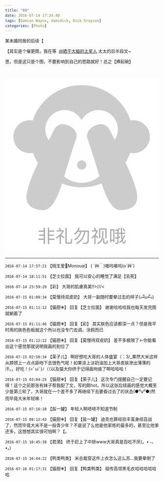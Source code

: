 ```yaml
---
title: "69"
date: 2016-07-14 17:24:40
tags: [Damian Wayne, damidick, Dick Grayson]
categories: [Photo]
---
```


<p>某未婚同居的后续【</p> 
<p>【其实是个催更图，我在等&nbsp;&nbsp;<a loftermentionblogid="500544314" href="http://www.lofter.com/mentionredirect.do?blogId=500544314" target="_blank"  >@晒干大脑的土星人</a>&nbsp;太太的后半段文~</p> 
<p>恩，但是这只是个图，不要影响到自己的思路就好！总之【捧起碗】</p> 
<p><br /></p>

![](https://raw.githubusercontent.com/alicewish/meowchain247/master/img_cVZNdzJtQk9JV2ZZRjBJbk1yMERqZnBLMWgyZC9HU0llTTFRYVczRmJjU3NTUzIyY0Vmd2xRPT0.jpg)

---

`2016-07-14 17:57:21` 【桃生爱🍑Monouai】 ( ´艸｀)嗷呜嗷呜(o´艸`)

`2016-07-14 18:11:51` 【芝士拉面】 我可以安心的睡觉了满足【去死】

`2016-07-14 23:59:29` 【彩】 大哥的肌膚真美!!>///<

`2016-07-15 01:09:34` 【莫慢待双皮奶】 大哥一副随时要晕过去的样子(๑•ั็ω•็ั๑)

`2016-07-15 01:11:12` 【猫厨✙】 回复【芝士拉面】 谢谢哈哈哈我也每天发完图就躺着了

`2016-07-15 01:11:46` 【猫厨✙】 回复【彩】 其实肤色应该都深一点？但是我平时用的肤色色板就这个所以也没专门去调，涂鸦而已

`2016-07-15 01:12:22` 【猫厨✙】 回复【莫慢待双皮奶】 差不多极限了←你能看出这个感觉那就说明我画的到位了

`2016-07-15 02:58:34` 【茉子儿】 啊好想吃大哥的人体盛宴（：3/\_果然大米这样从脖颈上一点点舔吻下去很色气呢！如果涂上淡奶油加上大哥皮肤渗出薄薄的汗。。好吃！(=ﾟωﾟ)ﾉ（（以及猫大你终于记得画吻痕了啊哈哈哈！

`2016-07-15 03:04:25` 【猫厨✙】 回复【茉子儿】 这次专门提醒自己一定要记得！这个之前那张有妹子帮我配了文，写的颇hot，所以这张后续画的感觉大概至少是第三轮了，大哥就在一个差不多了再继续下去要昏过去了的状态(●⁰౪⁰●)然而毕竟大米年轻嘛！

`2016-07-15 07:16:10` 【盐一罐】 年轻人啊啧啧不知道节制

`2016-07-15 08:12:43` 【猫厨✙】 回复【盐一罐】 迪克也算经验丰富身经百战了，然而毕竟大米不是一般青少年？不是说了么他是他家练的最多的，甚至比他爹还多，这想想其实很可怕啊？【。

`2016-07-15 10:45:38` 【君漪】 终于赶上了中排www大哥真是百吃不厌(。•﹃ •。)

`2016-07-15 16:44:22` 【鸭类鸭类】 米总裁穿这件上衣怎么这么苏…我要晕倒了

`2016-07-16 01:17:31` 【猫厨✙】 回复【鸭类鸭类】 祖传高领黑毛衣哈哈哈哈哈哈
